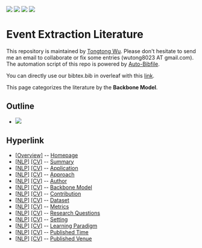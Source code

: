 [![](https://img.shields.io/badge/Awesome_Continual_Learning-yellow)](https://github.com/wutong8023/Awesome_Continual_Learning.git) [![](https://img.shields.io/badge/Awesome_Few_Shot_learning-green)](https://github.com/wutong8023/Awesome_Few_Shot_Learning.git) [![](https://img.shields.io/badge/Awesome_Information_Extraction-blue)](https://github.com/wutong8023/Awesome_Information_Extraction.git) [![](https://img.shields.io/badge/Awesome_Ideas-orange)](https://github.com/wutong8023/Awesome_Ideas.git)

# Event Extraction Literature 
This repository is maintained by [Tongtong Wu](https://wutong8023.site). Please don't hesitate to send me an email to collaborate or fix some entries (wutong8023 AT gmail.com). 
The automation script of this repo is powered by [Auto-Bibfile](https://github.com/wutong8023/Auto-Bibfile.git).

You can directly use our bibtex.bib in overleaf with this [link](https://www.overleaf.com/read/rgscdxhxbwhp).

This page categorizes the literature by the **Backbone Model**.

## Outline 
- [![](https://img.shields.io/badge/Hyperlink-blue)](https://github.com/wutong8023/Text2Event/blob/master/paper_listEE4all/backbone_model/README.md#hyperlink)
## Hyperlink 
- [[Overview]](https://github.com/wutong8023/Text2Event/blob/master/paper_listREADME.md) -- [Homepage](https://github.com/wutong8023/Text2Event/blob/master/paper_listREADME.md)
- [[NLP]](https://github.com/wutong8023/Text2Event/blob/master/paper_listEE4nlp/./)  [[CV]](https://github.com/wutong8023/Text2Event/blob/master/paper_listEE4cv/./) -- [Summary](https://github.com/wutong8023/Text2Event/blob/master/paper_listEE4all/./)
- [[NLP]](https://github.com/wutong8023/Text2Event/blob/master/paper_listEE4nlp/application)  [[CV]](https://github.com/wutong8023/Text2Event/blob/master/paper_listEE4cv/application) -- [Application](https://github.com/wutong8023/Text2Event/blob/master/paper_listEE4all/application)
- [[NLP]](https://github.com/wutong8023/Text2Event/blob/master/paper_listEE4nlp/approach)  [[CV]](https://github.com/wutong8023/Text2Event/blob/master/paper_listEE4cv/approach) -- [Approach](https://github.com/wutong8023/Text2Event/blob/master/paper_listEE4all/approach)
- [[NLP]](https://github.com/wutong8023/Text2Event/blob/master/paper_listEE4nlp/author)  [[CV]](https://github.com/wutong8023/Text2Event/blob/master/paper_listEE4cv/author) -- [Author](https://github.com/wutong8023/Text2Event/blob/master/paper_listEE4all/author)
- [[NLP]](https://github.com/wutong8023/Text2Event/blob/master/paper_listEE4nlp/backbone_model)  [[CV]](https://github.com/wutong8023/Text2Event/blob/master/paper_listEE4cv/backbone_model) -- [Backbone Model](https://github.com/wutong8023/Text2Event/blob/master/paper_listEE4all/backbone_model)
- [[NLP]](https://github.com/wutong8023/Text2Event/blob/master/paper_listEE4nlp/contribution)  [[CV]](https://github.com/wutong8023/Text2Event/blob/master/paper_listEE4cv/contribution) -- [Contribution](https://github.com/wutong8023/Text2Event/blob/master/paper_listEE4all/contribution)
- [[NLP]](https://github.com/wutong8023/Text2Event/blob/master/paper_listEE4nlp/dataset)  [[CV]](https://github.com/wutong8023/Text2Event/blob/master/paper_listEE4cv/dataset) -- [Dataset](https://github.com/wutong8023/Text2Event/blob/master/paper_listEE4all/dataset)
- [[NLP]](https://github.com/wutong8023/Text2Event/blob/master/paper_listEE4nlp/metrics)  [[CV]](https://github.com/wutong8023/Text2Event/blob/master/paper_listEE4cv/metrics) -- [Metrics](https://github.com/wutong8023/Text2Event/blob/master/paper_listEE4all/metrics)
- [[NLP]](https://github.com/wutong8023/Text2Event/blob/master/paper_listEE4nlp/research_question)  [[CV]](https://github.com/wutong8023/Text2Event/blob/master/paper_listEE4cv/research_question) -- [Research Questions](https://github.com/wutong8023/Text2Event/blob/master/paper_listEE4all/research_question)
- [[NLP]](https://github.com/wutong8023/Text2Event/blob/master/paper_listEE4nlp/setting)  [[CV]](https://github.com/wutong8023/Text2Event/blob/master/paper_listEE4cv/setting) -- [Setting](https://github.com/wutong8023/Text2Event/blob/master/paper_listEE4all/setting)
- [[NLP]](https://github.com/wutong8023/Text2Event/blob/master/paper_listEE4nlp/supervision)  [[CV]](https://github.com/wutong8023/Text2Event/blob/master/paper_listEE4cv/supervision) -- [ Learning Paradigm](https://github.com/wutong8023/Text2Event/blob/master/paper_listEE4all/supervision)
- [[NLP]](https://github.com/wutong8023/Text2Event/blob/master/paper_listEE4nlp/time)  [[CV]](https://github.com/wutong8023/Text2Event/blob/master/paper_listEE4cv/time) -- [Published Time](https://github.com/wutong8023/Text2Event/blob/master/paper_listEE4all/time)
- [[NLP]](https://github.com/wutong8023/Text2Event/blob/master/paper_listEE4nlp/venue)  [[CV]](https://github.com/wutong8023/Text2Event/blob/master/paper_listEE4cv/venue) -- [Published Venue](https://github.com/wutong8023/Text2Event/blob/master/paper_listEE4all/venue)
